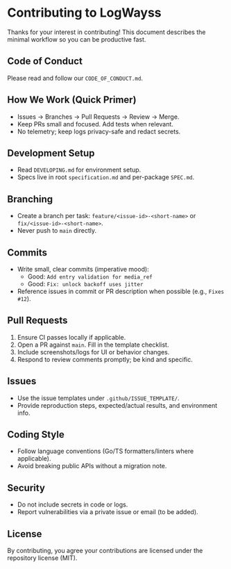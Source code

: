 # Contributing to LogWayss

Thanks for your interest in contributing! This document describes the minimal workflow so you can be productive fast.

## Code of Conduct

Please read and follow our `CODE_OF_CONDUCT.md`.

## How We Work (Quick Primer)

- Issues → Branches → Pull Requests → Review → Merge.
- Keep PRs small and focused. Add tests when relevant.
- No telemetry; keep logs privacy-safe and redact secrets.

## Development Setup

- Read `DEVELOPING.md` for environment setup.
- Specs live in root `specification.md` and per-package `SPEC.md`.

## Branching

- Create a branch per task: `feature/<issue-id>-<short-name>` or `fix/<issue-id>-<short-name>`.
- Never push to `main` directly.

## Commits

- Write small, clear commits (imperative mood):
  - Good: `Add entry validation for media_ref`
  - Good: `Fix: unlock backoff uses jitter`
- Reference issues in commit or PR description when possible (e.g., `Fixes #12`).

## Pull Requests

1. Ensure CI passes locally if applicable.
2. Open a PR against `main`. Fill in the template checklist.
3. Include screenshots/logs for UI or behavior changes.
4. Respond to review comments promptly; be kind and specific.

## Issues

- Use the issue templates under `.github/ISSUE_TEMPLATE/`.
- Provide reproduction steps, expected/actual results, and environment info.

## Coding Style

- Follow language conventions (Go/TS formatters/linters where applicable).
- Avoid breaking public APIs without a migration note.

## Security

- Do not include secrets in code or logs.
- Report vulnerabilities via a private issue or email (to be added).

## License

By contributing, you agree your contributions are licensed under the repository license (MIT).
